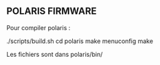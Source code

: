 ## POLARIS FIRMWARE

Pour compiler polaris :

./scripts/build.sh
cd polaris
make menuconfig
make

Les fichiers sont dans polaris/bin/
